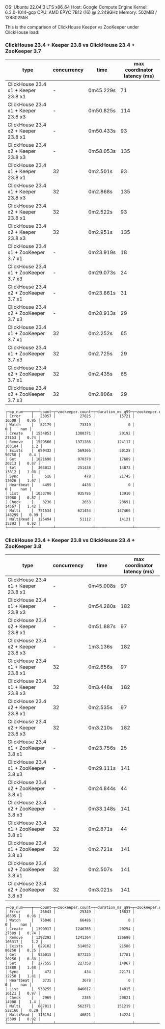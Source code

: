 OS: Ubuntu 22.04.3 LTS x86_64
Host: Google Compute Engine
Kernel: 6.2.0-1014-gcp
CPU: AMD EPYC 7B12 (16) @ 2.249GHz
Memory: 502MiB / 128802MiB

This is the comparison of ClickHouse Keeper vs ZooKeeper under ClickHouse load:

### ClickHouse 23.4 + Keeper 23.8 vs ClickHouse 23.4 + ZooKeeper 3.7

type|concurrency|time|max coordinator latency (ms)
-|-|-|-
ClickHouse 23.4 x1 + Keeper 23.8 x1|-|0m45.229s|71
ClickHouse 23.4 x1 + Keeper 23.8 x3|-|0m50.825s|114
ClickHouse 23.4 x2 + Keeper 23.8 x1|-|0m50.433s|93
ClickHouse 23.4 x2 + Keeper 23.8 x3|-|0m58.053s|135
ClickHouse 23.4 x1 + Keeper 23.8 x1|32|0m2.501s|93
ClickHouse 23.4 x1 + Keeper 23.8 x3|32|0m2.868s|135
ClickHouse 23.4 x2 + Keeper 23.8 x1|32|0m2.522s|93
ClickHouse 23.4 x2 + Keeper 23.8 x3|32|0m2.951s|135
ClickHouse 23.4 x1 + ZooKeeper 3.7 x1|-|0m23.919s|18
ClickHouse 23.4 x1 + ZooKeeper 3.7 x3|-|0m29.073s|24
ClickHouse 23.4 x2 + ZooKeeper 3.7 x1|-|0m23.861s|31
ClickHouse 23.4 x2 + ZooKeeper 3.7 x3|-|0m28.913s|29
ClickHouse 23.4 x1 + ZooKeeper 3.7 x1|32|0m2.252s|65
ClickHouse 23.4 x1 + ZooKeeper 3.7 x3|32|0m2.725s|29
ClickHouse 23.4 x2 + ZooKeeper 3.7 x1|32|0m2.435s|65
ClickHouse 23.4 x2 + ZooKeeper 3.7 x3|32|0m2.806s|29

```
┌─op_num────┬───count─┬─zookeeper.count─┬─duration_ms_q99─┬─zookeeper.duration_ms_q99─┬─slower─┐
│ Error     │   25957 │           27825 │           15721 │                     16508 │   0.95 │
│ Watch     │   82179 │           73319 │               0 │                         0 │    nan │
│ Create    │ 1534853 │         1380371 │           20192 │                     27153 │   0.74 │
│ Remove    │ 1529566 │         1371286 │          124117 │                    103184 │    1.2 │
│ Exists    │  689432 │          569366 │           20128 │                     50758 │    0.4 │
│ Get       │ 1021690 │          970370 │           17609 │                     20213 │   0.87 │
│ Set       │  303012 │          251438 │           14873 │                     13812 │   1.08 │
│ Sync      │     516 │             478 │           21745 │                     13026 │   1.67 │
│ Heartbeat │    4499 │            4438 │               0 │                         0 │    nan │
│ List      │ 1033790 │          935786 │           13910 │                     15980 │   0.87 │
│ Check     │    3236 │            2653 │           20691 │                     14567 │   1.42 │
│ Multi     │  751534 │          621454 │          147466 │                    148299 │   0.99 │
│ MultiRead │  125494 │           51112 │           14121 │                     15293 │   0.92 │
└───────────┴─────────┴─────────────────┴─────────────────┴───────────────────────────┴────────┘
```

### ClickHouse 23.4 + Keeper 23.8 vs ClickHouse 23.4 + ZooKeeper 3.8

type|concurrency|time|max coordinator latency (ms)
-|-|-|-
ClickHouse 23.4 x1 + Keeper 23.8 x1|-|0m45.008s|97
ClickHouse 23.4 x1 + Keeper 23.8 x3|-|0m54.280s|182
ClickHouse 23.4 x2 + Keeper 23.8 x1|-|0m51.887s|97
ClickHouse 23.4 x2 + Keeper 23.8 x3|-|1m3.136s|182
ClickHouse 23.4 x1 + Keeper 23.8 x1|32|0m2.656s|97
ClickHouse 23.4 x1 + Keeper 23.8 x3|32|0m3.448s|182
ClickHouse 23.4 x2 + Keeper 23.8 x1|32|0m2.535s|97
ClickHouse 23.4 x2 + Keeper 23.8 x3|32|0m3.210s|182
ClickHouse 23.4 x1 + ZooKeeper 3.8 x1|-|0m23.756s|25
ClickHouse 23.4 x1 + ZooKeeper 3.8 x3|-|0m29.111s|141
ClickHouse 23.4 x2 + ZooKeeper 3.8 x1|-|0m24.844s|44
ClickHouse 23.4 x2 + ZooKeeper 3.8 x3|-|0m33.148s|141
ClickHouse 23.4 x1 + ZooKeeper 3.8 x1|32|0m2.871s|44
ClickHouse 23.4 x1 + ZooKeeper 3.8 x3|32|0m2.721s|141
ClickHouse 23.4 x2 + ZooKeeper 3.8 x1|32|0m2.507s|141
ClickHouse 23.4 x2 + ZooKeeper 3.8 x3|32|0m3.021s|141

```
┌─op_num────┬───count─┬─zookeeper.count─┬─duration_ms_q99─┬─zookeeper.duration_ms_q99─┬─slower─┐
│ Error     │   23643 │           25349 │           15837 │                     16535 │   0.96 │
│ Watch     │   75046 │           66486 │               0 │                         0 │    nan │
│ Create    │ 1399917 │         1246765 │           20294 │                     27389 │   0.74 │
│ Remove    │ 1392292 │         1241364 │          126690 │                    105317 │    1.2 │
│ Exists    │  629102 │          514052 │           21586 │                     86250 │   0.25 │
│ Get       │  926015 │          877225 │           17781 │                     20256 │   0.88 │
│ Set       │  277555 │          227358 │           14967 │                     13888 │   1.08 │
│ Sync      │     472 │             434 │           22171 │                     12258 │   1.81 │
│ Heartbeat │    3735 │            3678 │               0 │                         0 │    nan │
│ List      │  938255 │          846017 │           14015 │                     16121 │   0.87 │
│ Check     │    2969 │            2385 │           20821 │                     14908 │    1.4 │
│ Multi     │  687811 │          562371 │          151219 │                    522166 │   0.29 │
│ MultiRead │  115154 │           46621 │           14224 │                     15399 │   0.92 │
└───────────┴─────────┴─────────────────┴─────────────────┴───────────────────────────┴────────┘
```
